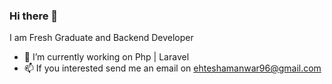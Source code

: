 ### Hi there 👋

I am Fresh Graduate and Backend Developer

- 🔭 I’m currently working on Php | Laravel 
- 📫 If you interested send me an email on ehteshamanwar96@gmail.com
